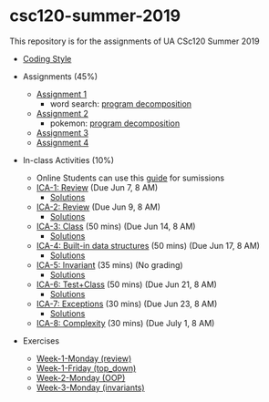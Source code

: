 # csc120-summer-2019
This repository is for the assignments of UA CSc120 Summer 2019

* [Coding Style](coding-style.md#csc-120-programming-style)

* Assignments (45%)
	* [Assignment 1](assignments/week-1/week-1.md#csc-120-summer-2019-assginment-1#csc-120-summer-2019-assignment-1)
		* word search: [program decomposition](week-1/word-search-decomp.pdf)
	* [Assignment 2](assignments/week-2/week-2.md#csc-120-summer-2019-assginment-2#csc-120-summer-2019-assignment-2)
		* pokemon: [program decomposition](week-2/Assg2Decomposition.pdf)
	* [Assignment 3](assignments/week-3/week-3.md#csc-120-summer-2019-assginment-3#csc-120-summer-2019-assignment-3)
	* [Assignment 4](assignments/week-4/week-4.md)

* In-class Activities (10%)
	* Online Students can use this [guide](https://gradescope-static-assets.s3-us-west-2.amazonaws.com/help/submitting_hw_guide.pdf) for sumissions
	* [ICA-1: Review](ICA/ica1.pdf) (Due Jun 7, 8 AM)
		* [Solutions](ICA/ica1-solutions.pdf)
	* [ICA-2: Review](ICA/ica2.pdf) (Due Jun 9, 8 AM)
		* [Solutions](ICA/ica2-solutions.pdf)
	* [ICA-3: Class](ICA/ica3.pdf) (50 mins) (Due Jun 14, 8 AM)
		* [Solutions](ICA/ica3-solutions.pdf)
	* [ICA-4: Built-in data structures](ICA/ica4.pdf) (50 mins) (Due Jun 17, 8 AM)
		* [Solutions](ICA/ica4-solutions.pdf)
	* [ICA-5: Invariant](ICA/ica5.pdf) (35 mins) (No grading)
		* [Solutions](ICA/ica5-solutions.pdf)
	* [ICA-6: Test+Class](ICA/ica6-test+class.pdf) (50 mins) (Due Jun 21, 8 AM)
		* [Solutions](ICA/ica6-solutions.pdf)
	* [ICA-7: Exceptions](ICA/ica7-exceptions.pdf) (30 mins) (Due Jun 23, 8 AM)
		* [Solutions](ICA/ica7-solutions.pdf)
	* [ICA-8: Complexity](ICA/ica8.pdf) (30 mins) (Due July 1, 8 AM)

* Exercises
	* [Week-1-Monday (review)](exercises/ex-python-review-1.pdf)
	* [Week-1-Friday (top_down)](exercises/ex-topdown.pdf)
	* [Week-2-Monday (OOP)](exercises/ex-classes.pdf)
	* [Week-3-Monday (invariants)](exercises/ex-invariants.pdf)
